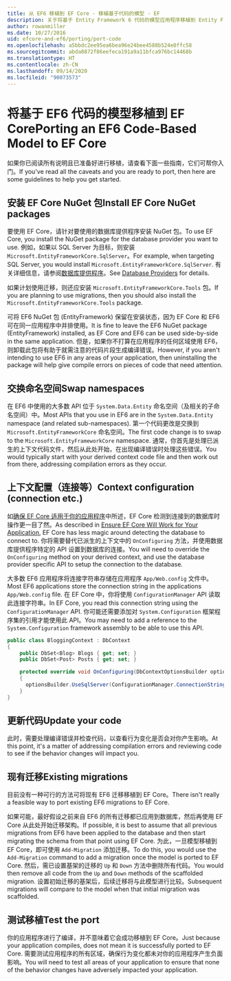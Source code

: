 ```yaml
---
title: 从 EF6 移植到 EF Core - 移植基于代码的模型 - EF
description: 关于将基于 Entity Framework 6 代码的模型应用程序移植到 Entity Framework Core 的特定信息
author: rowanmiller
ms.date: 10/27/2016
uid: efcore-and-ef6/porting/port-code
ms.openlocfilehash: a5bbdc2ee95ea6bea96e24bee4588b524e0ffc58
ms.sourcegitcommit: abda0872f86eefeca191a9a11bfca976bc14468b
ms.translationtype: HT
ms.contentlocale: zh-CN
ms.lasthandoff: 09/14/2020
ms.locfileid: "90073573"
---
```

# <a name="porting-an-ef6-code-based-model-to-ef-core"></a><span data-ttu-id="79c7f-103">将基于 EF6 代码的模型移植到 EF Core</span><span class="sxs-lookup"><span data-stu-id="79c7f-103">Porting an EF6 Code-Based Model to EF Core</span></span>

<span data-ttu-id="79c7f-104">如果你已阅读所有说明且已准备好进行移植，请查看下面一些指南，它们可帮你入门。</span><span class="sxs-lookup"><span data-stu-id="79c7f-104">If you've read all the caveats and you are ready to port, then here are some guidelines to help you get started.</span></span>

## <a name="install-ef-core-nuget-packages"></a><span data-ttu-id="79c7f-105">安装 EF Core NuGet 包</span><span class="sxs-lookup"><span data-stu-id="79c7f-105">Install EF Core NuGet packages</span></span>

<span data-ttu-id="79c7f-106">要使用 EF Core，请针对要使用的数据库提供程序安装 NuGet 包。</span><span class="sxs-lookup"><span data-stu-id="79c7f-106">To use EF Core, you install the NuGet package for the database provider you want to use.</span></span> <span data-ttu-id="79c7f-107">例如，如果以 SQL Server 为目标，则安装 `Microsoft.EntityFrameworkCore.SqlServer`。</span><span class="sxs-lookup"><span data-stu-id="79c7f-107">For example, when targeting SQL Server, you would install `Microsoft.EntityFrameworkCore.SqlServer`.</span></span> <span data-ttu-id="79c7f-108">有关详细信息，请参阅[数据库提供程序](xref:core/providers/index)。</span><span class="sxs-lookup"><span data-stu-id="79c7f-108">See [Database Providers](xref:core/providers/index) for details.</span></span>

<span data-ttu-id="79c7f-109">如果计划使用迁移，则还应安装 `Microsoft.EntityFrameworkCore.Tools` 包。</span><span class="sxs-lookup"><span data-stu-id="79c7f-109">If you are planning to use migrations, then you should also install the `Microsoft.EntityFrameworkCore.Tools` package.</span></span>

<span data-ttu-id="79c7f-110">可将 EF6 NuGet 包 (EntityFramework) 保留在安装状态，因为 EF Core 和 EF6 可在同一应用程序中并排使用。</span><span class="sxs-lookup"><span data-stu-id="79c7f-110">It is fine to leave the EF6 NuGet package (EntityFramework) installed, as EF Core and EF6 can be used side-by-side in the same application.</span></span> <span data-ttu-id="79c7f-111">但是，如果你不打算在应用程序的任何区域使用 EF6，则卸载此包将有助于就需注意的代码片段生成编译错误。</span><span class="sxs-lookup"><span data-stu-id="79c7f-111">However, if you aren't intending to use EF6 in any areas of your application, then uninstalling the package will help give compile errors on pieces of code that need attention.</span></span>

## <a name="swap-namespaces"></a><span data-ttu-id="79c7f-112">交换命名空间</span><span class="sxs-lookup"><span data-stu-id="79c7f-112">Swap namespaces</span></span>

<span data-ttu-id="79c7f-113">在 EF6 中使用的大多数 API 位于 `System.Data.Entity` 命名空间（及相关的子命名空间）中。</span><span class="sxs-lookup"><span data-stu-id="79c7f-113">Most APIs that you use in EF6 are in the `System.Data.Entity` namespace (and related sub-namespaces).</span></span> <span data-ttu-id="79c7f-114">第一个代码更改是交换到 `Microsoft.EntityFrameworkCore` 命名空间。</span><span class="sxs-lookup"><span data-stu-id="79c7f-114">The first code change is to swap to the `Microsoft.EntityFrameworkCore` namespace.</span></span> <span data-ttu-id="79c7f-115">通常，你首先是处理已派生的上下文代码文件，然后从此处开始，在出现编译错误时处理这些错误。</span><span class="sxs-lookup"><span data-stu-id="79c7f-115">You would typically start with your derived context code file and then work out from there, addressing compilation errors as they occur.</span></span>

## <a name="context-configuration-connection-etc"></a><span data-ttu-id="79c7f-116">上下文配置（连接等）</span><span class="sxs-lookup"><span data-stu-id="79c7f-116">Context configuration (connection etc.)</span></span>

<span data-ttu-id="79c7f-117">如[确保 EF Core 适用于你的应用程序](xref:efcore-and-ef6/porting/index)中所述，EF Core 检测到连接到的数据库时操作更一目了然。</span><span class="sxs-lookup"><span data-stu-id="79c7f-117">As described in [Ensure EF Core Will Work for Your Application](xref:efcore-and-ef6/porting/index), EF Core has less magic around detecting the database to connect to.</span></span> <span data-ttu-id="79c7f-118">你将需要替代已派生的上下文中的 `OnConfiguring` 方法，并使用数据库提供程序特定的 API 设置到数据库的连接。</span><span class="sxs-lookup"><span data-stu-id="79c7f-118">You will need to override the `OnConfiguring` method on your derived context, and use the database provider specific API to setup the connection to the database.</span></span>

<span data-ttu-id="79c7f-119">大多数 EF6 应用程序将连接字符串存储在应用程序 `App/Web.config` 文件中。</span><span class="sxs-lookup"><span data-stu-id="79c7f-119">Most EF6 applications store the connection string in the applications `App/Web.config` file.</span></span> <span data-ttu-id="79c7f-120">在 EF Core 中，你将使用 `ConfigurationManager` API 读取此连接字符串。</span><span class="sxs-lookup"><span data-stu-id="79c7f-120">In EF Core, you read this connection string using the `ConfigurationManager` API.</span></span> <span data-ttu-id="79c7f-121">你可能还需要添加对 `System.Configuration` 框架程序集的引用才能使用此 API。</span><span class="sxs-lookup"><span data-stu-id="79c7f-121">You may need to add a reference to the `System.Configuration` framework assembly to be able to use this API.</span></span>

``` csharp
public class BloggingContext : DbContext
{
    public DbSet<Blog> Blogs { get; set; }
    public DbSet<Post> Posts { get; set; }

    protected override void OnConfiguring(DbContextOptionsBuilder optionsBuilder)
    {
      optionsBuilder.UseSqlServer(ConfigurationManager.ConnectionStrings["BloggingDatabase"].ConnectionString);
    }
}
```

## <a name="update-your-code"></a><span data-ttu-id="79c7f-122">更新代码</span><span class="sxs-lookup"><span data-stu-id="79c7f-122">Update your code</span></span>

<span data-ttu-id="79c7f-123">此时，需要处理编译错误并检查代码，以查看行为变化是否会对你产生影响。</span><span class="sxs-lookup"><span data-stu-id="79c7f-123">At this point, it's a matter of addressing compilation errors and reviewing code to see if the behavior changes will impact you.</span></span>

## <a name="existing-migrations"></a><span data-ttu-id="79c7f-124">现有迁移</span><span class="sxs-lookup"><span data-stu-id="79c7f-124">Existing migrations</span></span>

<span data-ttu-id="79c7f-125">目前没有一种可行的方法可将现有 EF6 迁移移植到 EF Core。</span><span class="sxs-lookup"><span data-stu-id="79c7f-125">There isn't really a feasible way to port existing EF6 migrations to EF Core.</span></span>

<span data-ttu-id="79c7f-126">如果可能，最好假设之前来自 EF6 的所有迁移都已应用到数据库，然后再使用 EF Core 从此处开始迁移架构。</span><span class="sxs-lookup"><span data-stu-id="79c7f-126">If possible, it is best to assume that all previous migrations from EF6 have been applied to the database and then start migrating the schema from that point using EF Core.</span></span> <span data-ttu-id="79c7f-127">为此，一旦模型移植到 EF Core，即可使用 `Add-Migration` 添加迁移。</span><span class="sxs-lookup"><span data-stu-id="79c7f-127">To do this, you would use the `Add-Migration` command to add a migration once the model is ported to EF Core.</span></span> <span data-ttu-id="79c7f-128">然后，需已设置基架的迁移的 `Up` 和 `Down` 方法中删除所有代码。</span><span class="sxs-lookup"><span data-stu-id="79c7f-128">You would then remove all code from the `Up` and `Down` methods of the scaffolded migration.</span></span> <span data-ttu-id="79c7f-129">设置初始迁移的基架后，后续迁移将与此模型进行比较。</span><span class="sxs-lookup"><span data-stu-id="79c7f-129">Subsequent migrations will compare to the model when that initial migration was scaffolded.</span></span>

## <a name="test-the-port"></a><span data-ttu-id="79c7f-130">测试移植</span><span class="sxs-lookup"><span data-stu-id="79c7f-130">Test the port</span></span>

<span data-ttu-id="79c7f-131">你的应用程序进行了编译，并不意味着它会成功移植到 EF Core。</span><span class="sxs-lookup"><span data-stu-id="79c7f-131">Just because your application compiles, does not mean it is successfully ported to EF Core.</span></span> <span data-ttu-id="79c7f-132">需要测试应用程序的所有区域，确保行为变化都未对你的应用程序产生负面影响。</span><span class="sxs-lookup"><span data-stu-id="79c7f-132">You will need to test all areas of your application to ensure that none of the behavior changes have adversely impacted your application.</span></span>
